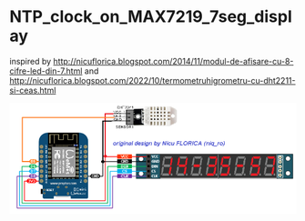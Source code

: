 # NTP_clock_on_MAX7219_7seg_display
inspired by http://nicuflorica.blogspot.com/2014/11/modul-de-afisare-cu-8-cifre-led-din-7.html and http://nicuflorica.blogspot.com/2022/10/termometruhigrometru-cu-dht2211-si-ceas.html

![schematic](https://github.com/tehniq3/NTP_clock_on_MAX7219_7seg_display/blob/main/NTP_clock_DHT_8digit_7segm_sch.png)
